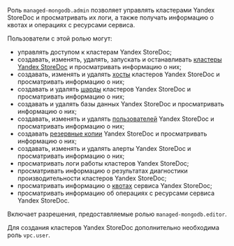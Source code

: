 Роль `managed-mongodb.admin` позволяет управлять кластерами Yandex StoreDoc и просматривать их логи, а также получать информацию о квотах и операциях с ресурсами сервиса.

Пользователи с этой ролью могут:
* управлять доступом к кластерам Yandex StoreDoc;
* создавать, изменять, удалять, запускать и останавливать [кластеры Yandex StoreDoc](../../storedoc/concepts/index.md) и просматривать информацию о них;
* создавать, изменять и удалять [хосты](../../storedoc/concepts/instance-types.md) кластеров Yandex StoreDoc и просматривать информацию о них;
* создавать и удалять [шарды](../../storedoc/concepts/sharding.md) кластеров Yandex StoreDoc и просматривать информацию о них;
* создавать и удалять базы данных Yandex StoreDoc и просматривать информацию о них;
* создавать, изменять и удалять [пользователей](../../storedoc/concepts/users-and-roles.md) Yandex StoreDoc и просматривать информацию о них;
* создавать [резервные копии](../../storedoc/concepts/backup.md) Yandex StoreDoc и просматривать информацию о них;
* создавать, изменять и удалять алерты Yandex StoreDoc и просматривать информацию о них;
* просматривать логи работы кластеров Yandex StoreDoc;
* просматривать информацию о результатах диагностики производительности кластеров Yandex StoreDoc;
* просматривать информацию о [квотах](../../storedoc/concepts/limits.md#mmg-quotas) сервиса Yandex StoreDoc;
* просматривать информацию об операциях с ресурсами сервиса Yandex StoreDoc.

Включает разрешения, предоставляемые ролью `managed-mongodb.editor`.

Для создания кластеров Yandex StoreDoc дополнительно необходима роль `vpc.user`.
